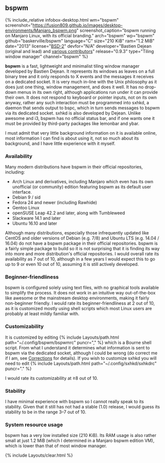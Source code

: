 ## bspwm
{% include_relative infobox-desktop.html wm="bspwm" screenshot="https://fusion809.github.io/images/desktop-environments/Manjaro_bspwm.png" screenshot_caption="bspwm running on Manjaro Linux, with its official branding." arch="bspwm" wp="bspwm" github="baskerville/bspwm" language="C" size="210 KiB" ram="1.2 MiB" date="2013" license="<a href='https://raw.githubusercontent.com/baskerville/bspwm/master/LICENSE' link='_blank'>BSD-2</a>" devfor="N/A" developer="Bastien Dejean (original and lead) and <a href='https://github.com/baskerville/bspwm/graphs/contributors' link='_blank'>various contributors</a>" release="0.9.3" type="Tiling window manager" channel="bspwm" %}

**bspwm** is a fast, lightweight and minimalist tiling window manager developed by Bastien Dejean. It represents its windows as leaves on a full binary tree and it only responds to X events and the messages it receives on a dedicated socket. It is very much in-line with the Unix philosophy as it does just one thing, window management, and does it well. It has no drop-down menus in its own right, although applications run under it can provide their own. It does not respond to keyboard or pointer inputs, not on its own anyway, rather any such interaction must be programmed into sxhkd, a daemon that sends output to bspc, which in turn sends messages to bspwm via its dedicated socket. sxhkd is also developed by Dejean. Unlike awesome and i3, bspwm has no official status bar, and if one wants one it must be provided by third-party packages like lemonbar and ybar. 

I must admit that very little background information on it is available online, most information I can find is about using it, not so much about its background, and I have little experience with it myself.

### Availability
Many modern distributions have bspwm in their official repositories, including:

* Arch Linux and derivatives, including Manjaro which even has its own unofficial (or community) edition featuring bspwm as its default user interface. 
* Debian 9 / sid
* Fedora 24 and newer (including Rawhide)
* Gentoo Linux
* openSUSE Leap 42.2 and later, along with Tumbleweed
* Slackware 14.1 and later
* Ubuntu 16.10 and later

Although many distributions, especially those infrequently updated like CentOS and older versions of Debian (e.g. 7/8) and Ubuntu LTS (e.g. 14.04 / 16.04) do not have a bspwm package in their official repositories. bspwm is a fairly simple package to build so it is not surprising that it is finding its way into more and more distribution's official repositories. I would overall rate its availability as 7 out of 10, although in a few years I would expect this to go up to 9 or even 10 out of 10, assuming it is still actively developed. 

### Beginner-friendliness
bspwm is configured solely using text files, with no graphical tools available to simplify the process. It does not work in an intuitive way out-of-the-box like awesome or the mainstream desktop environments, making it fairly non-beginner friendly. I would rate its beginner-friendliness at 2 out of 10, as it is customized mostly using shell scripts which most Linux users are probably at least mildly familiar with. 

### Customizability
It is customized by editing {% include Layouts/path.html path="~/.config/bspwm/bspwmrc" puncr="," %} which is a Bourne shell script. From what I understand it determines what information is sent to bspwm via the dedicated socket, although I could be wrong (do correct me if I am, see [Corrections](/contributing/) for details). If you wish to customize sxhkd you will need to edit {% include Layouts/path.html path="~/.config/sxhkd/sxhkdrc" puncr="." %} 

I would rate its customizability at &ge;8 out of 10.

### Stability
I have minimal experience with bspwm so I cannot really speak to its stability. Given that it still has not had a stable (1.0) release, I would guess its stability to be in the range 3&ndash;7 out of 10.

### System resource usage
bspwm has a very low installed size (210 KiB). Its RAM usage is also rather small at just 1.2 MiB (which I determined in a Manjaro bspwm edition VM), which is lower than that of most window manager. 

{% include Layouts/clear.html %}
